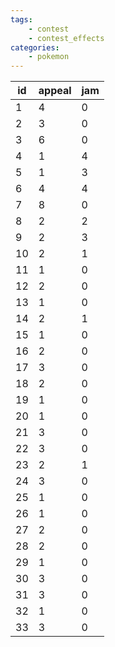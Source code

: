 ```yaml
---
tags:
    - contest
    - contest_effects
categories:
    - pokemon
---
```


| id | appeal | jam |
|----|--------|-----|
| 1  | 4      | 0   |
| 2  | 3      | 0   |
| 3  | 6      | 0   |
| 4  | 1      | 4   |
| 5  | 1      | 3   |
| 6  | 4      | 4   |
| 7  | 8      | 0   |
| 8  | 2      | 2   |
| 9  | 2      | 3   |
| 10 | 2      | 1   |
| 11 | 1      | 0   |
| 12 | 2      | 0   |
| 13 | 1      | 0   |
| 14 | 2      | 1   |
| 15 | 1      | 0   |
| 16 | 2      | 0   |
| 17 | 3      | 0   |
| 18 | 2      | 0   |
| 19 | 1      | 0   |
| 20 | 1      | 0   |
| 21 | 3      | 0   |
| 22 | 3      | 0   |
| 23 | 2      | 1   |
| 24 | 3      | 0   |
| 25 | 1      | 0   |
| 26 | 1      | 0   |
| 27 | 2      | 0   |
| 28 | 2      | 0   |
| 29 | 1      | 0   |
| 30 | 3      | 0   |
| 31 | 3      | 0   |
| 32 | 1      | 0   |
| 33 | 3      | 0   |
